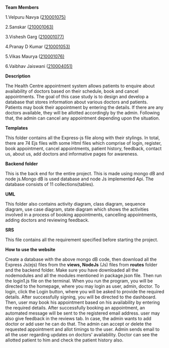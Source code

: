 ﻿**Team Members**

1\.Velpuru Navya ([210001075)](mailto:cse210001063@iiti.ac.in)

2\.Sanskar ([210001063)](mailto:cse210001063@iiti.ac.in)

3\.Vishesh Garg ([210001077)](mailto:cse210001063@iiti.ac.in)

4\.Pranay D Kumar ([210001053)](mailto:cse210001063@iiti.ac.in)

5\.Vikas Maurya ([210001076)](mailto:cse210001063@iiti.ac.in)

6\.Vaibhav Jaiswani ([210004051)](mailto:ce210004051@iiti.ac.in)

**Description**

The <a name="_int_njrdjofi"></a>Health Centre appointment system allows patients to enquire about availability of doctors based on their schedule, book and cancel appointments. The goal of this case study is to design and develop a database that stores information about various doctors and patients. Patients may book their appointment by entering the details. If there are any doctors available, they will be allotted accordingly by the admin. Following that, the admin can cancel any appointment depending upon the situation.




**Templates**

This folder contains all the Express-js file along with their stylings. In total, there are 74 Ejs files with some Html files which comprise of login, register, book appointment, cancel appointments, patient history, feedback, contact us, about us, add doctors and informative pages for awareness.




**Backend folder**

This is the back end for the entire project. This is made using mongo dB and node js.Mongo dB is used database and node Js implemented Api. The database consists of 11 collections(tables).




**UML**

This folder also contains activity diagram, class diagram, sequence diagram, use case diagram, state diagram which shows the activities involved in a process of booking appointments, cancelling appointments, adding doctors and reviewing feedback.

**SRS**

This file contains all the requirement specified before starting the project.

**How to use the website**

Create a database with the above mongo dB code, then download all the Express Js(ejs) files from the **views, NodeJs** (Js) files from **routes**  folder and the backend folder. Make sure you have downloaded all the nodemodules and all the modules mentioned in package.json file. Then run the login1.js file on the terminal. When you run the program, you will be directed to the homepage, where you may login as user, admin, doctor. To login, click the Login button, where you will be asked to provide the required details. After successfully signing, you will be directed to the dashboard. Then, user may book his appointment based on his availability by entering the required details. After successfully booking an appointment, an automated message will be sent to the registered email address. user may also give feedback in the reviews tab. In case, the admin wants to add doctor or add user he can do that. The admin can accept or delete the requested appointment and allot timings to the user. Admin sends email to all the user regarding updates on doctors' availability. Doctor can see the allotted patient to him and check the patient history also.
